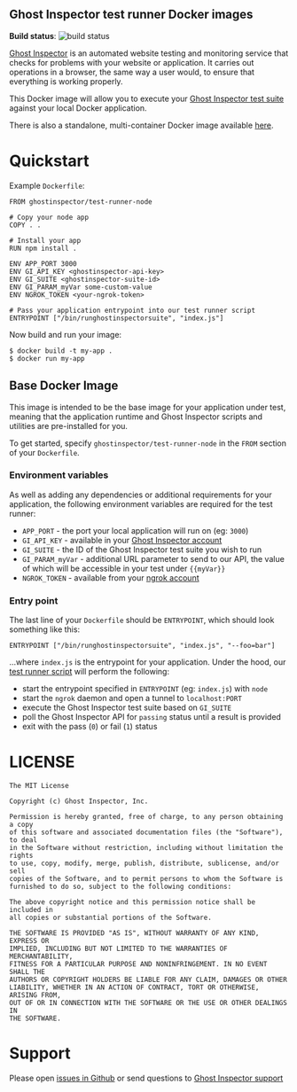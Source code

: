 Ghost Inspector test runner Docker images
-----------------------------------------

**Build status**: ![build status](https://circleci.com/gh/ghost-inspector/docker-test-runner/tree/master.svg?style=shield&circle-token=245dca7e57995c5746b1fdb43ed8d645a6c8aa81)

[Ghost Inspector](https://ghostinspector.com/docs/getting-started/) is an automated website testing
and monitoring service that checks for problems with your website or
application. It carries out operations in a browser, the same way a user would,
to ensure that everything is working properly.

This Docker image will allow you to execute your [Ghost Inspector test suite](https://ghostinspector.com/docs/getting-started/)
against your local Docker application.

There is also a standalone, multi-container Docker image available
[here](https://hub.docker.com/r/ghostinspector/test-runner-standalone/).


Quickstart
==========
Example `Dockerfile`:
```
FROM ghostinspector/test-runner-node

# Copy your node app
COPY . .

# Install your app
RUN npm install .

ENV APP_PORT 3000
ENV GI_API_KEY <ghostinspector-api-key>
ENV GI_SUITE <ghostinspector-suite-id>
ENV GI_PARAM_myVar some-custom-value
ENV NGROK_TOKEN <your-ngrok-token>

# Pass your application entrypoint into our test runner script
ENTRYPOINT ["/bin/runghostinspectorsuite", "index.js"]
```

Now build and run your image:

```
$ docker build -t my-app .
$ docker run my-app
```

Base Docker Image
-----------------
This image is intended to be the base image for your application under test,
meaning that the application runtime and Ghost Inspector scripts and utilities
are pre-installed for you. 

To get started, specify `ghostinspector/test-runner-node` in the `FROM`
section of your `Dockerfile`.

### Environment variables
As well as adding any dependencies or additional requirements for your
application, the following environment variables are required for the test
runner:

 * `APP_PORT` - the port your local application will run on (eg: `3000`)
 * `GI_API_KEY` - available in your [Ghost Inspector account](https://app.ghostinspector.com/account)
 * `GI_SUITE` - the ID of the Ghost Inspector test suite you wish to run
 * `GI_PARAM_myVar` - additional URL parameter to send to our API, the value of which will be accessible in your test under `{{myVar}}`
 * `NGROK_TOKEN` - available from your [ngrok account](https://ngrok.com/)

### Entry point
The last line of your `Dockerfile` should be `ENTRYPOINT`, which should look
something like this:

```
ENTRYPOINT ["/bin/runghostinspectorsuite", "index.js", "--foo=bar"]
```

...where `index.js` is the entrypoint for your application. Under the hood, our
[test runner script](includes/bin/runghostinspectorsuite) will perform the
following:

 * start the entrypoint specified in `ENTRYPOINT` (eg: `index.js`) with `node`
 * start the `ngrok` daemon and open a tunnel to `localhost:PORT`
 * execute the Ghost Inspector test suite based on `GI_SUITE`
 * poll the Ghost Inspector API for `passing` status until a result is provided
 * exit with the pass (`0`) or fail (`1`) status


LICENSE
=======
```
The MIT License

Copyright (c) Ghost Inspector, Inc.

Permission is hereby granted, free of charge, to any person obtaining a copy
of this software and associated documentation files (the "Software"), to deal
in the Software without restriction, including without limitation the rights
to use, copy, modify, merge, publish, distribute, sublicense, and/or sell
copies of the Software, and to permit persons to whom the Software is
furnished to do so, subject to the following conditions:

The above copyright notice and this permission notice shall be included in
all copies or substantial portions of the Software.

THE SOFTWARE IS PROVIDED "AS IS", WITHOUT WARRANTY OF ANY KIND, EXPRESS OR
IMPLIED, INCLUDING BUT NOT LIMITED TO THE WARRANTIES OF MERCHANTABILITY,
FITNESS FOR A PARTICULAR PURPOSE AND NONINFRINGEMENT. IN NO EVENT SHALL THE
AUTHORS OR COPYRIGHT HOLDERS BE LIABLE FOR ANY CLAIM, DAMAGES OR OTHER
LIABILITY, WHETHER IN AN ACTION OF CONTRACT, TORT OR OTHERWISE, ARISING FROM,
OUT OF OR IN CONNECTION WITH THE SOFTWARE OR THE USE OR OTHER DEALINGS IN
THE SOFTWARE.
```

Support
=======
Please open [issues in Github](https://github.com/ghost-inspector/docker-test-runner/issues) or send questions to [Ghost Inspector support](https://ghostinspector.com/support/)
